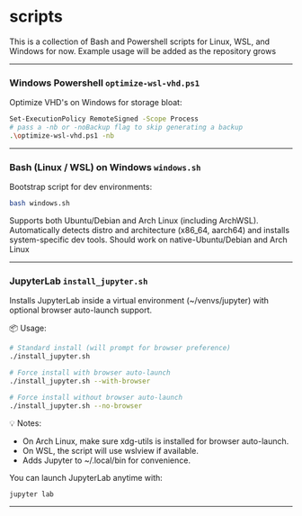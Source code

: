 # scripts

This is a collection of Bash and Powershell scripts for Linux, WSL, and Windows for now. Example usage will be added as the repository grows

---

### Windows Powershell `optimize-wsl-vhd.ps1`

Optimize VHD's on Windows for storage bloat:
```bash
Set-ExecutionPolicy RemoteSigned -Scope Process
# pass a -nb or -noBackup flag to skip generating a backup
.\optimize-wsl-vhd.ps1 -nb 
```

---

### Bash (Linux / WSL) on Windows `windows.sh` 

Bootstrap script for dev environments:
```bash
bash windows.sh
```

Supports both Ubuntu/Debian and Arch Linux (including ArchWSL).
Automatically detects distro and architecture (x86_64, aarch64) and installs system-specific dev tools.
Should work on native-Ubuntu/Debian and Arch Linux

---

### JupyterLab `install_jupyter.sh`

Installs JupyterLab inside a virtual environment (~/venvs/jupyter) with optional browser auto-launch support.

📦 Usage:
```bash
# Standard install (will prompt for browser preference)
./install_jupyter.sh

# Force install with browser auto-launch
./install_jupyter.sh --with-browser

# Force install without browser auto-launch
./install_jupyter.sh --no-browser
```

💡 Notes:

- On Arch Linux, make sure xdg-utils is installed for browser auto-launch.
- On WSL, the script will use wslview if available.
- Adds Jupyter to ~/.local/bin for convenience.

You can launch JupyterLab anytime with:
```bash
jupyter lab
```

---

